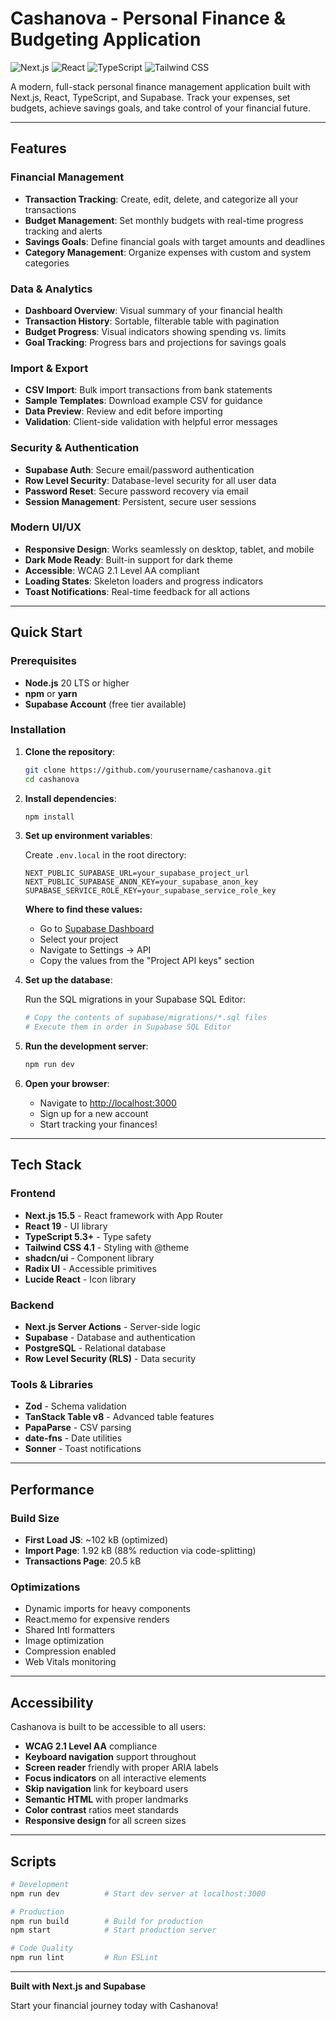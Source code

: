 # Cashanova - Personal Finance & Budgeting Application

![Next.js](https://img.shields.io/badge/Next.js-15.5-black?style=flat-square&logo=next.js)
![React](https://img.shields.io/badge/React-19-blue?style=flat-square&logo=react)
![TypeScript](https://img.shields.io/badge/TypeScript-5.3+-blue?style=flat-square&logo=typescript)
![Tailwind CSS](https://img.shields.io/badge/Tailwind-4.1-38bdf8?style=flat-square&logo=tailwind-css)

A modern, full-stack personal finance management application built with Next.js, React, TypeScript, and Supabase. Track your expenses, set budgets, achieve savings goals, and take control of your financial future.

---

## Features

### Financial Management
- **Transaction Tracking**: Create, edit, delete, and categorize all your transactions
- **Budget Management**: Set monthly budgets with real-time progress tracking and alerts
- **Savings Goals**: Define financial goals with target amounts and deadlines
- **Category Management**: Organize expenses with custom and system categories

### Data & Analytics
- **Dashboard Overview**: Visual summary of your financial health
- **Transaction History**: Sortable, filterable table with pagination
- **Budget Progress**: Visual indicators showing spending vs. limits
- **Goal Tracking**: Progress bars and projections for savings goals

### Import & Export
- **CSV Import**: Bulk import transactions from bank statements
- **Sample Templates**: Download example CSV for guidance
- **Data Preview**: Review and edit before importing
- **Validation**: Client-side validation with helpful error messages

### Security & Authentication
- **Supabase Auth**: Secure email/password authentication
- **Row Level Security**: Database-level security for all user data
- **Password Reset**: Secure password recovery via email
- **Session Management**: Persistent, secure user sessions

### Modern UI/UX
- **Responsive Design**: Works seamlessly on desktop, tablet, and mobile
- **Dark Mode Ready**: Built-in support for dark theme
- **Accessible**: WCAG 2.1 Level AA compliant
- **Loading States**: Skeleton loaders and progress indicators
- **Toast Notifications**: Real-time feedback for all actions

---

## Quick Start

### Prerequisites

- **Node.js** 20 LTS or higher
- **npm** or **yarn**
- **Supabase Account** (free tier available)

### Installation

1. **Clone the repository**:
   ```bash
   git clone https://github.com/yourusername/cashanova.git
   cd cashanova
   ```

2. **Install dependencies**:
   ```bash
   npm install
   ```

3. **Set up environment variables**:
   
   Create `.env.local` in the root directory:
   ```env
   NEXT_PUBLIC_SUPABASE_URL=your_supabase_project_url
   NEXT_PUBLIC_SUPABASE_ANON_KEY=your_supabase_anon_key
   SUPABASE_SERVICE_ROLE_KEY=your_supabase_service_role_key
   ```

   **Where to find these values:**
   - Go to [Supabase Dashboard](https://supabase.com/dashboard)
   - Select your project
   - Navigate to Settings → API
   - Copy the values from the "Project API keys" section

4. **Set up the database**:
   
   Run the SQL migrations in your Supabase SQL Editor:
   ```bash
   # Copy the contents of supabase/migrations/*.sql files
   # Execute them in order in Supabase SQL Editor
   ```

5. **Run the development server**:
   ```bash
   npm run dev
   ```

6. **Open your browser**:
   - Navigate to [http://localhost:3000](http://localhost:3000)
   - Sign up for a new account
   - Start tracking your finances!

---

## Tech Stack

### Frontend
- **Next.js 15.5** - React framework with App Router
- **React 19** - UI library
- **TypeScript 5.3+** - Type safety
- **Tailwind CSS 4.1** - Styling with @theme
- **shadcn/ui** - Component library
- **Radix UI** - Accessible primitives
- **Lucide React** - Icon library

### Backend
- **Next.js Server Actions** - Server-side logic
- **Supabase** - Database and authentication
- **PostgreSQL** - Relational database
- **Row Level Security (RLS)** - Data security

### Tools & Libraries
- **Zod** - Schema validation
- **TanStack Table v8** - Advanced table features
- **PapaParse** - CSV parsing
- **date-fns** - Date utilities
- **Sonner** - Toast notifications

---

## Performance

### Build Size
- **First Load JS**: ~102 kB (optimized)
- **Import Page**: 1.92 kB (88% reduction via code-splitting)
- **Transactions Page**: 20.5 kB

### Optimizations
- Dynamic imports for heavy components
- React.memo for expensive renders
- Shared Intl formatters
- Image optimization
- Compression enabled
- Web Vitals monitoring

---

## Accessibility

Cashanova is built to be accessible to all users:

- **WCAG 2.1 Level AA** compliance
- **Keyboard navigation** support throughout
- **Screen reader** friendly with proper ARIA labels
- **Focus indicators** on all interactive elements
- **Skip navigation** link for keyboard users
- **Semantic HTML** with proper landmarks
- **Color contrast** ratios meet standards
- **Responsive design** for all screen sizes

---

## Scripts

```bash
# Development
npm run dev          # Start dev server at localhost:3000

# Production
npm run build        # Build for production
npm start            # Start production server

# Code Quality
npm run lint         # Run ESLint
```

---

**Built with Next.js and Supabase**

Start your financial journey today with Cashanova!
